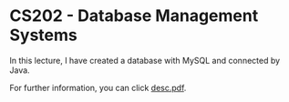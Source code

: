 # CS202 - Database Management Systems

In this lecture, I have created a database with MySQL and connected by Java.

For further information, you can click [desc.pdf](https://github.com/bariscamli/cs202/blob/master/desc.pdf).
